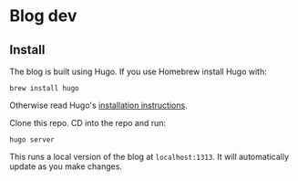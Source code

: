 # Blog dev

## Install

The blog is built using Hugo. If you use Homebrew install Hugo with:

```
brew install hugo
```

Otherwise read Hugo's [installation instructions](https://gohugo.io/getting-started/installing).

Clone this repo. CD into the repo and run:

```
hugo server
```

This runs a local version of the blog at `localhost:1313`. It will automatically update as you make changes.


